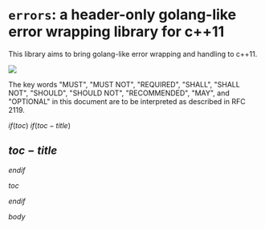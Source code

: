 # `errors`: a header-only golang-like error wrapping library for c++11

This library aims to bring golang-like error wrapping and handling to c++11.

![](https://img.shields.io/github/check-runs/black-desk/errors/master)

The key words "MUST", "MUST NOT", "REQUIRED", "SHALL", "SHALL NOT", "SHOULD",
"SHOULD NOT", "RECOMMENDED", "MAY", and "OPTIONAL" in this document are to be
interpreted as described in RFC 2119.

$if(toc)$
$if(toc-title)$
## $toc-title$
$endif$

$toc$

$endif$

$body$
